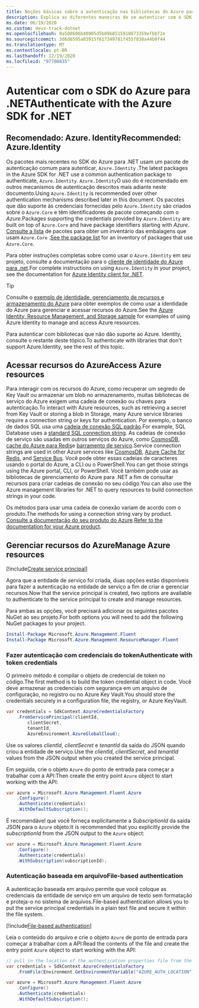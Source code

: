 ```yaml
---
title: Noções básicas sobre a autenticação nas bibliotecas do Azure para .NET
description: Explica as diferentes maneiras de se autenticar com o SDK do Azure para .NET.
ms.date: 06/19/2020
ms.custom: devx-track-dotnet
ms.openlocfilehash: 0a508606b40905d5b09b8515910873359efbbf2e
ms.sourcegitcommit: 3d6d6595a03915f617349781f455f838a44b0f44
ms.translationtype: MT
ms.contentlocale: pt-BR
ms.lasthandoff: 12/19/2020
ms.locfileid: "97700835"
---
```

# <a name="authenticate-with-the-azure-sdk-for-net"></a><span data-ttu-id="fc5ce-103">Autenticar com o SDK do Azure para .NET</span><span class="sxs-lookup"><span data-stu-id="fc5ce-103">Authenticate with the Azure SDK for .NET</span></span>

## <a name="recommended-azureidentity"></a><span data-ttu-id="fc5ce-104">Recomendado: Azure. Identity</span><span class="sxs-lookup"><span data-stu-id="fc5ce-104">Recommended: Azure.Identity</span></span>

<span data-ttu-id="fc5ce-105">Os pacotes mais recentes no SDK do Azure para .NET usam um pacote de autenticação comum para autenticar, `Azure.Identity` .</span><span class="sxs-lookup"><span data-stu-id="fc5ce-105">The latest packages in the Azure SDK for .NET use a common authentication package to authenticate, `Azure.Identity`.</span></span> <span data-ttu-id="fc5ce-106">`Azure.Identity`O uso do é recomendado em outros mecanismos de autenticação descritos mais adiante neste documento.</span><span class="sxs-lookup"><span data-stu-id="fc5ce-106">Using `Azure.Identity` is recommended over other authentication mechanisms described later in this document.</span></span> <span data-ttu-id="fc5ce-107">Os pacotes que dão suporte às credenciais fornecidas pelo `Azure.Identity` são criados sobre o `Azure.Core` e têm identificadores de pacote começando com o *Azure*.</span><span class="sxs-lookup"><span data-stu-id="fc5ce-107">Packages supporting the credentials provided by `Azure.Identity` are built on top of `Azure.Core` and have package identifiers starting with *Azure*.</span></span> <span data-ttu-id="fc5ce-108">[Consulte a lista](packages.md) de pacotes para obter um inventário das embalagens que usam `Azure.Core` .</span><span class="sxs-lookup"><span data-stu-id="fc5ce-108">[See the package list](packages.md) for an inventory of packages that use `Azure.Core`.</span></span>

<span data-ttu-id="fc5ce-109">Para obter instruções completas sobre como usar o `Azure.Identity` em seu projeto, consulte a documentação para o [cliente de identidade do Azure para .net](/dotnet/api/overview/azure/identity-readme).</span><span class="sxs-lookup"><span data-stu-id="fc5ce-109">For complete instructions on using `Azure.Identity` in your project, see the documentation for [Azure Identity client for .NET](/dotnet/api/overview/azure/identity-readme).</span></span>

> [!TIP]
> <span data-ttu-id="fc5ce-110">Consulte o [exemplo de identidade, gerenciamento de recursos e armazenamento do Azure](/samples/dotnet/samples/azure-identity-resource-management-storage/) para obter exemplos de como usar a identidade do Azure para gerenciar e acessar recursos do Azure.</span><span class="sxs-lookup"><span data-stu-id="fc5ce-110">See the [Azure Identity, Resource Management, and Storage sample](/samples/dotnet/samples/azure-identity-resource-management-storage/) for examples of using Azure Identity to manage and access Azure resources.</span></span>

<span data-ttu-id="fc5ce-111">Para autenticar com bibliotecas que não dão suporte ao Azure. Identity, consulte o restante deste tópico.</span><span class="sxs-lookup"><span data-stu-id="fc5ce-111">To authenticate with libraries that don't support Azure.Identity, see the rest of this topic.</span></span>

## <a name="access-azure-resources"></a><span data-ttu-id="fc5ce-112">Acessar recursos do Azure</span><span class="sxs-lookup"><span data-stu-id="fc5ce-112">Access Azure resources</span></span>

<span data-ttu-id="fc5ce-113">Para interagir com os recursos do Azure, como recuperar um segredo de Key Vault ou armazenar um blob no armazenamento, muitas bibliotecas de serviço do Azure exigem uma cadeia de conexão ou chaves para autenticação.</span><span class="sxs-lookup"><span data-stu-id="fc5ce-113">To interact with Azure resources, such as retrieving a secret from Key Vault or storing a blob in Storage, many Azure service libraries require a connection string or keys for authentication.</span></span> <span data-ttu-id="fc5ce-114">Por exemplo, o banco de dados SQL usa uma [cadeia de conexão SQL padrão](/azure/azure-sql/database/connect-query-dotnet-core).</span><span class="sxs-lookup"><span data-stu-id="fc5ce-114">For example, SQL Database uses a [standard SQL connection string](/azure/azure-sql/database/connect-query-dotnet-core).</span></span> <span data-ttu-id="fc5ce-115">As cadeias de conexão de serviço são usadas em outros serviços do Azure, como [CosmosDB](/azure/cosmos-db/), [cache do Azure para Redis](/azure/azure-cache-for-redis/cache-dotnet-how-to-use-azure-redis-cache)e [barramento de serviço](/azure/service-bus-messaging/service-bus-dotnet-get-started-with-queues).</span><span class="sxs-lookup"><span data-stu-id="fc5ce-115">Service connection strings are used in other Azure services like [CosmosDB](/azure/cosmos-db/), [Azure Cache for Redis](/azure/azure-cache-for-redis/cache-dotnet-how-to-use-azure-redis-cache), and [Service Bus](/azure/service-bus-messaging/service-bus-dotnet-get-started-with-queues).</span></span> <span data-ttu-id="fc5ce-116">Você pode obter essas cadeias de caracteres usando o portal do Azure, a CLI ou o PowerShell.</span><span class="sxs-lookup"><span data-stu-id="fc5ce-116">You can get those strings using the Azure portal, CLI, or PowerShell.</span></span> <span data-ttu-id="fc5ce-117">Você também pode usar as bibliotecas de gerenciamento do Azure para .NET a fim de consultar recursos para criar cadeias de conexão no seu código.</span><span class="sxs-lookup"><span data-stu-id="fc5ce-117">You can also use the Azure management libraries for .NET to query resources to build connection strings in your code.</span></span>

<span data-ttu-id="fc5ce-118">Os métodos para usar uma cadeia de conexão variam de acordo com o produto.</span><span class="sxs-lookup"><span data-stu-id="fc5ce-118">The methods for using a connection string vary by product.</span></span> <span data-ttu-id="fc5ce-119">[Consulte a documentação do seu produto do Azure](/azure/?product=featured).</span><span class="sxs-lookup"><span data-stu-id="fc5ce-119">[Refer to the documentation for your Azure product](/azure/?product=featured).</span></span>

## <a name="manage-azure-resources"></a><span data-ttu-id="fc5ce-120">Gerenciar recursos do Azure</span><span class="sxs-lookup"><span data-stu-id="fc5ce-120">Manage Azure resources</span></span>

[!include[Create service principal](includes/create-sp.md)]

<span data-ttu-id="fc5ce-121">Agora que a entidade de serviço foi criada, duas opções estão disponíveis para fazer a autenticação na entidade de serviço a fim de criar e gerenciar recursos.</span><span class="sxs-lookup"><span data-stu-id="fc5ce-121">Now that the service principal is created, two options are available to authenticate to the service principal to create and manage resources.</span></span>

<span data-ttu-id="fc5ce-122">Para ambas as opções, você precisará adicionar os seguintes pacotes NuGet ao seu projeto.</span><span class="sxs-lookup"><span data-stu-id="fc5ce-122">For both options you will need to add the following NuGet packages to your project.</span></span>

```powershell
Install-Package Microsoft.Azure.Management.Fluent
Install-Package Microsoft.Azure.Management.ResourceManager.Fluent
```

### <a name="authenticate-with-token-credentials"></a><span data-ttu-id="fc5ce-123">Fazer autenticação com credenciais do token</span><span class="sxs-lookup"><span data-stu-id="fc5ce-123">Authenticate with token credentials</span></span>

<span data-ttu-id="fc5ce-124">O primeiro método é compilar o objeto de credencial de token no código.</span><span class="sxs-lookup"><span data-stu-id="fc5ce-124">The first method is to build the token credential object in code.</span></span> <span data-ttu-id="fc5ce-125">Você deve armazenar as credenciais com segurança em um arquivo de configuração, no registro ou no Azure Key Vault.</span><span class="sxs-lookup"><span data-stu-id="fc5ce-125">You should store the credentials securely in a configuration file, the registry, or Azure KeyVault.</span></span>

```csharp
var credentials = SdkContext.AzureCredentialsFactory
    .FromServicePrincipal(clientId,
        clientSecret,
        tenantId,
        AzureEnvironment.AzureGlobalCloud);
```

<span data-ttu-id="fc5ce-126">Use os valores *clientId*, *clientSecret* e *tenantId* da saída do JSON quando criou a entidade de serviço.</span><span class="sxs-lookup"><span data-stu-id="fc5ce-126">Use the *clientId*, *clientSecret*, and *tenantId* values from the JSON output when you created the service principal.</span></span>

<span data-ttu-id="fc5ce-127">Em seguida, crie o objeto `Azure` do ponto de entrada para começar a trabalhar com a API:</span><span class="sxs-lookup"><span data-stu-id="fc5ce-127">Then create the entry point `Azure` object to start working with the API:</span></span>

```csharp
var azure = Microsoft.Azure.Management.Fluent.Azure
    .Configure()
    .Authenticate(credentials)
    .WithDefaultSubscription();
```

<span data-ttu-id="fc5ce-128">É recomendável que você forneça explicitamente a *SubscriptionId* da saída JSON para o `Azure` objeto:</span><span class="sxs-lookup"><span data-stu-id="fc5ce-128">It is recommended that you explicitly provide the *subscriptionId* from the JSON output to the `Azure` object:</span></span>

```csharp
var azure = Microsoft.Azure.Management.Fluent.Azure
    .Configure()
    .Authenticate(credentials)
    .WithSubscription(subscriptionId);
```

### <a name="file-based-authentication"></a><a name="mgmt-file"></a><span data-ttu-id="fc5ce-129">Autenticação baseada em arquivo</span><span class="sxs-lookup"><span data-stu-id="fc5ce-129">File-based authentication</span></span>

<span data-ttu-id="fc5ce-130">A autenticação baseada em arquivo permite que você coloque as credenciais da entidade de serviço em um arquivo de texto sem formatação e proteja-o no sistema de arquivos.</span><span class="sxs-lookup"><span data-stu-id="fc5ce-130">File-based authentication allows you to put the service principal credentials in a plain text file and secure it within the file system.</span></span>

[!include[File-based authentication](includes/file-based-auth.md)]

<span data-ttu-id="fc5ce-131">Leia o conteúdo do arquivo e crie o objeto `Azure` de ponto de entrada para começar a trabalhar com a API:</span><span class="sxs-lookup"><span data-stu-id="fc5ce-131">Read the contents of the file and create the entry point `Azure` object to start working with the API:</span></span>

```csharp
// pull in the location of the authentication properties file from the environment
var credentials = SdkContext.AzureCredentialsFactory
    .FromFile(Environment.GetEnvironmentVariable("AZURE_AUTH_LOCATION"));

var azure = Microsoft.Azure.Management.Fluent.Azure
    .Configure()
    .Authenticate(credentials)
    .WithDefaultSubscription();
```
